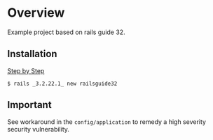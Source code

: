 # Overview

Example project based on rails guide 32.

## Installation

[Step by Step](http://guides.rubyonrails.org/v3.2/getting_started.html)

`$ rails _3.2.22.1_ new railsguide32`

## Important

See workaround in the `config/application` to remedy a high severity security vulnerability.
